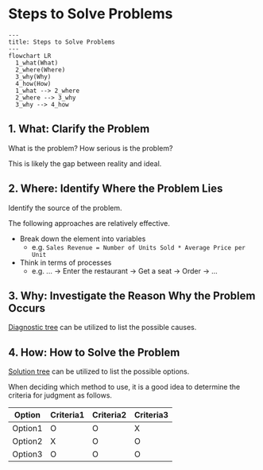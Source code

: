 # Steps to Solve Problems

```mermaid
---
title: Steps to Solve Problems
---
flowchart LR
  1_what(What)
  2_where(Where)
  3_why(Why)
  4_how(How)
  1_what --> 2_where
  2_where --> 3_why
  3_why --> 4_how
```

## 1. What: Clarify the Problem

What is the problem? How serious is the problem?

This is likely the gap between reality and ideal.

## 2. Where: Identify Where the Problem Lies

Identify the source of the problem.

The following approaches are relatively effective.

- Break down the element into variables
    - e.g. `Sales Revenue = Number of Units Sold * Average Price per
      Unit`
- Think in terms of processes
    - e.g. ... -> Enter the restaurant -> Get a seat -> Order -> ...

## 3. Why: Investigate the Reason Why the Problem Occurs

[Diagnostic tree](./logical_thinking.md) can be utilized to list the
possible causes.

## 4. How: How to Solve the Problem

[Solution tree](./logical_thinking.md) can be utilized to list the
possible options.

When deciding which method to use, it is a good idea to determine the
criteria for judgment as follows.

|Option|Criteria1|Criteria2|Criteria3|
|----|----|----|----|
|Option1|O|O|X|
|Option2|X|O|O|
|Option3|O|O|O|
